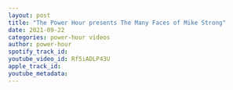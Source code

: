 ```yaml
---
layout: post
title: "The Power Hour presents The Many Faces of Mike Strong"
date: 2021-09-22
categories: power-hour videos
author: power-hour
spotify_track_id: 
youtube_video_id: Rf5iADLP43U
apple_track_id: 
youtube_metadata: 
---
```

